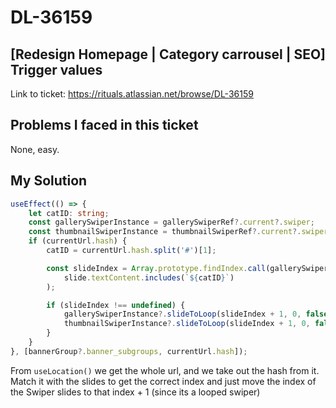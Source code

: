 # DL-36159

## [Redesign Homepage | Category carrousel | SEO] Trigger values 

Link to ticket: https://rituals.atlassian.net/browse/DL-36159

## Problems I faced in this ticket

None, easy.

## My Solution

```typescript
useEffect(() => {
    let catID: string;
    const gallerySwiperInstance = gallerySwiperRef?.current?.swiper;
    const thumbnailSwiperInstance = thumbnailSwiperRef?.current?.swiper;
    if (currentUrl.hash) {
        catID = currentUrl.hash.split('#')[1];

        const slideIndex = Array.prototype.findIndex.call(gallerySwiperInstance?.slides, (slide) =>
            slide.textContent.includes(`${catID}`)
        );

        if (slideIndex !== undefined) {
            gallerySwiperInstance?.slideToLoop(slideIndex + 1, 0, false);
            thumbnailSwiperInstance?.slideToLoop(slideIndex + 1, 0, false);
        }
    }
}, [bannerGroup?.banner_subgroups, currentUrl.hash]);
```

From ``useLocation()`` we get the whole url, and we take out the hash from it. Match it with the slides to get the correct index and just move the index of the Swiper slides to that index + 1 (since its a looped swiper)